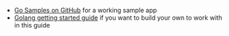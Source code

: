 * [Go Samples on GitHub](https://github.com/okta/samples-golang/tree/master/okta-hosted-login) for a working sample app
* [Golang getting started guide](https://golang.org/doc/install) if you want to build your own to work with in this guide
